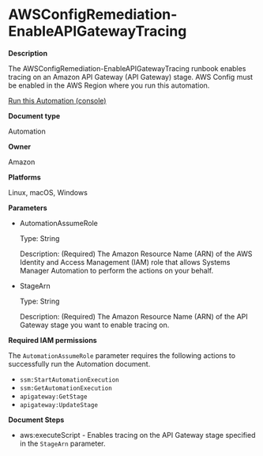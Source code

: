 # AWSConfigRemediation\-EnableAPIGatewayTracing<a name="automation-aws-enable-apigw-tracing"></a>

**Description**

The AWSConfigRemediation\-EnableAPIGatewayTracing runbook enables tracing on an Amazon API Gateway \(API Gateway\) stage\. AWS Config must be enabled in the AWS Region where you run this automation\.

[Run this Automation \(console\)](https://console.aws.amazon.com/systems-manager/automation/execute/AWSConfigRemediation-EnableAPIGatewayTracing)

**Document type**

Automation

**Owner**

Amazon

**Platforms**

Linux, macOS, Windows

**Parameters**
+ AutomationAssumeRole

  Type: String

  Description: \(Required\) The Amazon Resource Name \(ARN\) of the AWS Identity and Access Management \(IAM\) role that allows Systems Manager Automation to perform the actions on your behalf\.
+ StageArn

  Type: String

  Description: \(Required\) The Amazon Resource Name \(ARN\) of the API Gateway stage you want to enable tracing on\.

**Required IAM permissions**

The `AutomationAssumeRole` parameter requires the following actions to successfully run the Automation document\.
+ `ssm:StartAutomationExecution`
+ `ssm:GetAutomationExecution`
+ `apigateway:GetStage`
+ `apigateway:UpdateStage`

**Document Steps**
+ aws:executeScript \- Enables tracing on the API Gateway stage specified in the `StageArn` parameter\.